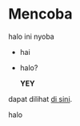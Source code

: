 # Mencoba
halo ini nyoba

- hai
- halo?

  **YEY**

  
dapat dilihat [di sini](external.ink?to=www.google.com).

halo
